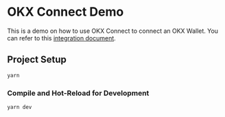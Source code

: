 # OKX Connect Demo

This is a demo on how to use OKX Connect to connect an OKX Wallet. You can refer to this [integration document](https://www.okx.com/web3/build/docs/sdks/app-connect-preparation).


## Project Setup

```sh
yarn
```

### Compile and Hot-Reload for Development

```sh
yarn dev
```
